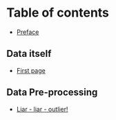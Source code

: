 # Table of contents

* [Preface](README.md)

## Data itself

* [First page](data-itself/first-page.md)

## Data Pre-processing

* [Liar - liar - outlier!](data-pre-processing/liar-liar-outlier.md)


